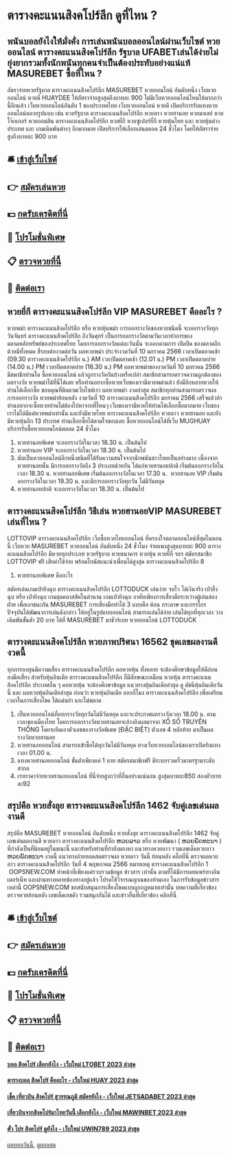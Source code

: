 # ตารางคะแนนสิงคโปร์ลีก ดูที่ไหน ?
## พนันบอลยังไงให้มั่งคั่ง การเล่นพนันบอลออนไลน์ผ่านเว็บไซต์ หวยออนไลน์ ตารางคะแนนสิงคโปร์ลีก รัฐบาล UFABETเล่นได้ง่ายไม่ยุ่งยากรวมทั้งนักพนันทุกคนจำเป็นต้องประทับอย่างแน่แท้ MASUREBET ซื้อที่ไหน ?
อัตราจ่ายหวยรัฐบาล ตารางคะแนนสิงคโปร์ลีก MASUREBET หวยออนไลน์ อันดับหนึ่ง เว็บหวยออนไลน์ หวยดี HUAYDEE ให้อัตราจ่ายสูงสุดถึงบาทละ 900 ไม่มีเว็บหวยออนไลน์ไหนให้มากกว่านี้อีกแล้ว เว็บหวยออนไลน์อันดับ 1 ของประเทศไทย เว็บหวยออนไลน์ หวยดี เปิดบริการรับแทงหวยออนไลน์หลายรูปแบบ
เช่น หวยรัฐบาล ตารางคะแนนสิงคโปร์ลีก หวยลาว หวยฮานอย หวยมาเลย์ หวยโจ๊กเกอร์ หวยออมสิน ตารางคะแนนสิงคโปร์ลีก หวยยี่กี หวยซูเปอร์ยี่กี หวยหุ้นไทย และ หวยหุ้นต่างประเทศ และ เกมเดิมพันต่างๆ อีกมากมาย เปิดบริการให้เลือกเล่นตลอด 24 ชั่วโมง โดยให้อัตราจ่ายสูงถึงบาทละ 900 บาท

## 🛎 [เข้าสู่เว็บไซต์](https://bit.ly/3BG5bNw)
## 👉 [สมัครเล่นหวย](https://bit.ly/3BG5bNw)
## 💵 [กดรับเครดิตที่นี่](https://bit.ly/3C3mvgS)
## 👑 [โปรโมชั่นพิเศษ](https://bit.ly/3C3mvgS)
## 📋 [ตรวจหวยที่นี้](https://bit.ly/3C3mvgS)
## 📱 [ติดต่อเรา](https://bit.ly/3C3mvgS)

## หวยยี่กี ตารางคะแนนสิงคโปร์ลีก VIP MASUREBET คืออะไร ?
หวยพม่า ตารางคะแนนสิงคโปร์ลีก หรือ หวยหุ้นพม่า การออกรางวัลของหวยชนิดนี้ จะออกรางวัลทุกวันจันทร์ ตารางคะแนนสิงคโปร์ลีก ถึงวันศุกร์ เป็นการออกรางวัลตามวันเวลาทำการของ ตลาดหลักทรัพย์ของประเทศไทย โดยการออกรางวัลแต่ละวันนั้น จะออกตามการ เปิดปิด ของตลาดอีกด้วยมีทั้งหมด สี่รอบต่องวดต่อวัน
ผลหวยพม่า ประจำงวดวันที่ 10 มกราคม 2566
เวลาเปิดตลาดเช้า (09.30 ตารางคะแนนสิงคโปร์ลีก น.) AM
เวลาปิดตลาดเช้า (12.01 น.) PM
เวลาเปิดตลาดบ่าย (14.00 น.) PM
เวลาปิดตลาดบ่าย (16.30 น.) PM
ผลหวยพม่าของงวดวันที่ 10 มกราคม 2566 มีสมาชิกท่านใด ซื้อหวยออนไลน์ แล้วถูกรางวัลกันบ้างหรือเปล่า สมาชิกสามารถตรวจความถูกต้องของผลรางวัล หวยพม่าได้ที่นี่ได้เลย หรือท่านอยากซื้อหวยเว็บของเรามีหวยพม่าแล้ว ยังมีอีกหลายหวยให้ท่านได้เลือกซื้อ ขอบคุณที่ติดตามเว็บไซต์เรา
ผลหวยพม่า งวดล่าสุด สมาชิกทุกท่านสามารถตรวจผลการออกรางวัล หวยพม่าย้อนหลัง งวดวันที่ 10 ตารางคะแนนสิงคโปร์ลีก มกราคม 2566 เสร็จแล้วถ้าท่านอยากจะซื้อหวยท่านไม่ต้องไปหาจากที่ไหนๆ เว็บของเรามีหวยให้ท่านได้เลือกซื้อมากมาย เว็บของเราไม่ได้มีแต่หวยพม่าเท่านั้น และยังมีหวยไทย ตารางคะแนนสิงคโปร์ลีก หวยลาว หวยฮานอย และยังมีหวยหุ้นอีก 13 ประเทศ ท่านเลือกซื้อได้ตามใจชอบเลย ซื้อหวยออนไลน์ได้ที่เว็บ MUGHUAY บริการรับซื้อหวยออนไลน์ตลอด 24 ชั่วโมง
1. หวยฮานอยพิเศษ จะออกรางวัลในเวลา 18.30 น. เป็นต้นไป
2. หวยฮานอย VIP จะออกรางวัลในเวลา 18.30 น. เป็นต้นไป
3. นับเป็นหวยออนไลน์อีกหนึ่งชนิดที่ได้รับความสนใจจากนักพนันชาวไทยเป็นอย่างมาก เนื่องจากหวยฮานอยนั้น มีการออกรางวัลถึง 3 ประเภทด้วยกัน ได้แก่หวยฮานอยปกติ เริ่มต้นออกรางวัลในเวลา 18.30 น. หวยฮานอยพิเศษ เริ่มต้นออกรางวัลในเวลา 17.30 น.  หวยฮานอย VIP เริ่มต้นออกรางวัลในเวลา 19.30 น. และมีการออกรางวัลทุกวัน ไม่มีวันหยุด
4. หวยฮานอยปกติ จะออกรางวัลในเวลา 18.30 น. เป็นต้นไป

## ตารางคะแนนสิงคโปร์ลีก วิธีเล่น หวยฮานอยVIP MASUREBET เล่นที่ไหน ?
LOTTOVIP ตารางคะแนนสิงคโปร์ลีก เว็บซื้อหวยไทยออนไลน์ ที่ครองใจตลาดออนไลน์ที่สุดในตอนนี้ เว็บหวย MASUREBET หวยออนไลน์ อันดับหนึ่ง 24 ชั่วโมง จ่ายแพงสูงสุดบาทละ 900 ตารางคะแนนสิงคโปร์ลีก มีหวยทุกประเภท หวยรัฐบาล หวยธนาคาร หวยหุ้น หวยยี่กี่ ฯลฯ สมัครสมาชิก LOTTOVIP ฟรี เสียค่าใช้จ่าย พร้อมโบนัสแนะนำเพื่อนได้สูงสุด ตารางคะแนนสิงคโปร์ลีก 8
1. หวยฮานอยพิเศษ คืออะไร

สมัครเล่นเกมเป่ายิงฉุบ ตารางคะแนนสิงคโปร์ลีก LOTTODUCK เล่นง่าย จบไว ได้เงินจริง
เป่ายิ้งฉุบ หรือ เป่ายิงฉุบ เกมสุดคลาสสิคในตำนาน เกมเป่ายิงฉุบ อาศัยเพียงการเสี่ยงมือระหว่างผู้เล่นสองฝ่าย เพื่อเอาชนะกัน MASUREBET การเสี่ยงมือทำได้ 3 แบบคือ ค้อน กระดาษ และกรรไกร ปัจจุบันได้พัฒนาการเล่นดังกล่าว ให้อยู่ในรูปแบบออนไลน์ สามารถเล่นได้ง่าย เล่นได้ทุกที่ทุกเวลา วางเดิมพันขั้นต่ำ 20 บาท ได้ที่ MASUREBET มาชัวร์เบท หวยออนไลน์ LOTTODUCK

## ตารางคะแนนสิงคโปร์ลีก หวยภาพปริศนา 16562 ชุดเลขผลงานดีงวดนี้
ทุกการลงทุนมีความเสี่ยง ตารางคะแนนสิงคโปร์ลีก คอหวยหุ้น ทั้งหลาย จะต้องศึกษาข้อมูลให้ดีก่อน ลงมือเสี่ยง สำหรับหุ้นอินเดีย ตารางคะแนนสิงคโปร์ลีก ก็มีลักษณะเหมือน
หวยหุ้น ตารางคะแนนสิงคโปร์ลีก ประเทศอื่น ๆ คอหวยหุ้น จะต้องศึกษาข้อมูล แนวทางหุ้นอินเดียล่าสุด ดู ดัชนีหุ้นอินเดียวันนี้ และ ผลหวยหุ้นอินเดียล่าสุด ก่อนว่า หวยหุ้นอินเดีย ออกกี่โมง ตารางคะแนนสิงคโปร์ลีก เพื่อเตรียมเวลาในการเสี่ยงโชค ได้แม่นยำ และไม่พลาด
1. เป็นหวยออนไลน์ที่ออกรางวัลทุกวันไม่มีวันหยุด และจะประกาศผลรางวัลเวลา 18.00 น. ตามเวลาของเมืองไทย โดยการออกรางวัลหวยฮานอยจะอ้างอิงผลมาจาก XỔ SỐ TRUYỀN THỐNG โดยจะยึดเอาตัวเลขของรางวัลพิเศษ (ĐẶC BIỆT) ตัวเลข 4 หลักท้าย มาเป็นผลรางวัลหวยฮานอย
2. หวยฮานอยออนไลน์ สามารถเข้าซื้อได้ทุกวันไม่มีวันหยุด ทางเว็บหวยออนไลน์ของเราเปิดรับแทงเวลา 01.00 น.
3. แทงหวยฮานอยออนไลน์ ขั้นต่ำเพียงแค่ 1 บาท สมัครสมาชิกฟรี มีระบบรวดเร็วมาตรฐานระดับสากล
4. เรทราคาจ่ายหวยฮานอยออนไลน์ ที่นี่จ่ายสูงกว่าที่อื่นอย่างแน่นอน สูงสุดบาทละ850 สองตัวบาทละ92

## สรุปคือ หวยสั่งลุย ตารางคะแนนสิงคโปร์ลีก 1462 จับคู่เลขเด่นผลงานดี
สรุปคือ MASUREBET หวยออนไลน์ อันดับหนึ่ง หวยสั่งลุย ตารางคะแนนสิงคโปร์ลีก 1462 จับคู่เลขเด่นผลงานดี หวยลาว ตารางคะแนนสิงคโปร์ลีก ຫວຍລາວ หรือ หวยพัฒนา ( ຫວຍພັດທະນາ ) ที่กำลังเป็นที่นิยมอยู่ในขณะนี้ และสำหรับท่านที่กำลังมองหา แนวทางหวยลาว รวมเลขเด็ดหวยลาว ຫວຍພັດທະນາ งวดนี้
 แนวทางถ่ายทอดสดตรวจผล หวยลาว วันนี้ ย้อนหลัง คลิ๊กที่นี่ 
ตรวจผลหวยลาว ตารางคะแนนสิงคโปร์ลีก วันที่ 4 พฤษภาคม 2566
หมายเหตุ ตารางคะแนนสิงคโปร์ลีก 1  OOPSNEW.COM ทำหน้าที่เพียงแค่รวบรวมข้อมูล ข่าวสาร เท่านั้น ตามที่ได้มีการเผยแพร่ทางอินเตอร์เน็ท และผ่านทางหลายช่องทางอยู่แล้ว โปรดใช้วิจารณญาณของท่านเอง ในการรับข้อมูลข่าวสารเหล่านี้ OOPSNEW.COM ขอสนับสนุนการเสี่ยงโชคแบบถูกกฎหมายเท่านั้น
บทความที่เกี่ยวข้อง
ตรวจหวยย้อนหลัง เลขเด็ดเลขดัง รวมสนุกกันได้ และข่าวอื่นที่เกี่ยวข้อง คลิกที่นี่

## 🛎 [เข้าสู่เว็บไซต์](https://bit.ly/3BG5bNw)
## 👉 [สมัครเล่นหวย](https://bit.ly/3BG5bNw)
## 💵 [กดรับเครดิตที่นี่](https://bit.ly/3C3mvgS)
## 👑 [โปรโมชั่นพิเศษ](https://bit.ly/3C3mvgS)
## 📋 [ตรวจหวยที่นี้](https://bit.ly/3C3mvgS)
## 📱 [ติดต่อเรา](https://bit.ly/3C3mvgS)

#### [บอล สิงคโปร์ เลือกยังไง - เว็บใหม่ LTOBET 2023 ล่าสุด](https://atom.io/themes/บอล%20สิงคโปร์%20เลือกยังไง%20-%20เว็บใหม่%20ltobet%202023%20ล่าสุด)
#### [ตารางบอล สิงคโปร์ คืออะไร - เว็บใหม่ HUAY 2023 ล่าสุด](https://atom.io/themes/ตารางบอล%20สิงคโปร์%20คืออะไร%20-%20เว็บใหม่%20huay%202023%20ล่าสุด)
#### [เช็ค เที่ยวบิน สิงคโปร์ สุวรรณภูมิ สมัครยังไง - เว็บใหม่ JETSADABET 2023 ล่าสุด](https://atom.io/themes/เช็ค%20เที่ยวบิน%20สิงคโปร์%20สุวรรณภูมิ%20สมัครยังไง%20-%20เว็บใหม่%20jetsadabet%202023%20ล่าสุด)
#### [เที่ยวบินจากสิงคโปร์มาไทยวันนี้ เลือกยังไง - เว็บใหม่ MAWINBET 2023 ล่าสุด](https://atom.io/themes/เที่ยวบินจากสิงคโปร์มาไทยวันนี้%20เลือกยังไง%20-%20เว็บใหม่%20mawinbet%202023%20ล่าสุด)
#### [ตั๋ว โปร สิงคโปร์ ดูยังไง - เว็บใหม่ UWIN789 2023 ล่าสุด](https://atom.io/themes/ตั๋ว%20โปร%20สิงคโปร์%20ดูยังไง%20-%20เว็บใหม่%20uwin789%202023%20ล่าสุด)

[ผลบอลวันนี้](https://siamsport.tv "ผลบอลวันนี้"), [ดูบอลสด](https://siamsport.tv/ดูบอลสด "ดูบอลสด")
